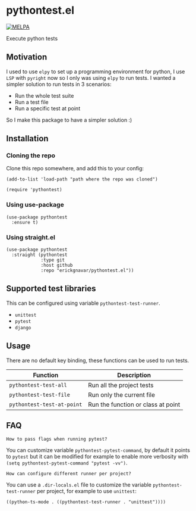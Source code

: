 # pythontest.el

[![MELPA](https://melpa.org/packages/pythontest-badge.svg)](https://melpa.org/#/pythontest)

Execute python tests

## Motivation

I used to use `elpy` to set up a programming environment for python, I use `LSP` with `pyright` now so I only was using
`elpy` to run tests. I wanted a simpler solution to run tests in 3 scenarios:

- Run the whole test suite
- Run a test file
- Run a specific test at point

So I make this package to have a simpler solution :)

## Installation

### Cloning the repo

Clone this repo somewhere, and add this to your config:

```elisp
(add-to-list 'load-path "path where the repo was cloned")

(require 'pythontest)
```

### Using use-package

```emacs-lisp
(use-package pythontest
  :ensure t)
```

### Using straight.el

```emacs-lisp
(use-package pythontest
  :straight (pythontest
             :type git
             :host github
             :repo "erickgnavar/pythontest.el"))
```

## Supported test libraries

This can be configured using variable `pythontest-test-runner`.

- `unittest`
- `pytest`
- `django`

## Usage

There are no default key binding, these functions can be used to run tests.

| Function                   | Description                        |
|----------------------------|------------------------------------|
| `pythontest-test-all`      | Run all the project tests          |
| `pythontest-test-file`     | Run only the current file          |
| `pythontest-test-at-point` | Run the function or class at point |

## FAQ

`How to pass flags when running pytest?`

You can customize variable `pythontest-pytest-command`, by default it points to `pytest` but it can be modified for
example to enable more verbosity with `(setq pythontest-pytest-command "pytest -vv")`.

`How can configure different runner per project?`

You can use a `.dir-locals.el` file to customize the variable `pythontest-test-runner` per project, for example to use
`unittest`:

```emacs-lisp
((python-ts-mode . ((pythontest-test-runner . "unittest"))))
```
